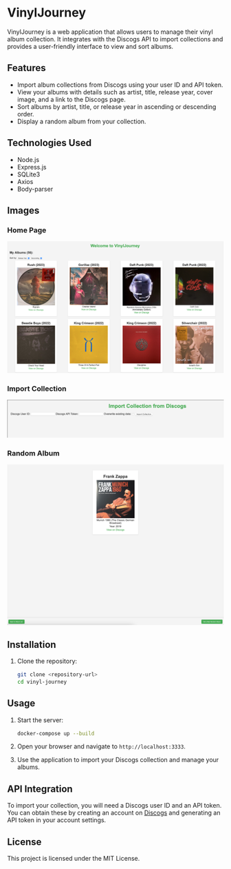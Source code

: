 # VinylJourney

VinylJourney is a web application that allows users to manage their vinyl album collection. It integrates with the Discogs API to import collections and provides a user-friendly interface to view and sort albums.

## Features

- Import album collections from Discogs using your user ID and API token.
- View your albums with details such as artist, title, release year, cover image, and a link to the Discogs page.
- Sort albums by artist, title, or release year in ascending or descending order.
- Display a random album from your collection.

## Technologies Used

- Node.js
- Express.js
- SQLite3
- Axios
- Body-parser

## Images

### Home Page

![Home Page](./images/home.png)

### Import Collection

![Import Collection](./images/import.png)

### Random Album

![Random Album](./images/random.png)

## Installation

1. Clone the repository:
   ```bash
   git clone <repository-url>
   cd vinyl-journey
   ```

## Usage

1. Start the server:
   ```bash
   docker-compose up --build
   ```

2. Open your browser and navigate to `http://localhost:3333`.

3. Use the application to import your Discogs collection and manage your albums.

## API Integration

To import your collection, you will need a Discogs user ID and an API token. You can obtain these by creating an account on [Discogs](https://www.discogs.com/) and generating an API token in your account settings.

## License

This project is licensed under the MIT License.
